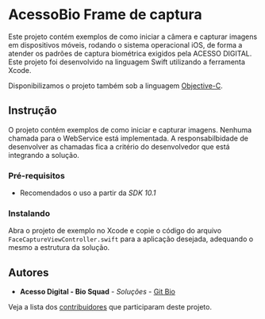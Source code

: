 # AcessoBio Frame de captura

Este projeto contém exemplos de como iniciar a câmera e capturar imagens em dispositivos móveis, rodando o sistema operacional iOS, de forma a atender os padrões de captura biométrica exigidos pela ACESSO DIGITAL. Este projeto foi desenvolvido na linguagem Swift utilizando a ferramenta Xcode.

Disponibilizamos o projeto também sob a linguagem [Objective-C](https://github.com/acesso-io/acessobio-iosframe).

## Instrução 

O projeto contém exemplos de como iniciar e capturar imagens. Nenhuma chamada para o WebService está implementada. A responsabilbidade de desenvolver as chamadas fica a critério do desenvolvedor que está integrando a solução.

### Pré-requisitos

* Recomendados o uso a partir da *SDK  10.1*  

### Instalando

Abra o projeto de exemplo no Xcode e copie o código do arquivo ```FaceCaptureViewController.swift``` para a aplicação desejada, adequando o mesmo a estrutura da solução.

## Autores

* **Acesso Digital - Bio Squad** - *Soluções* - [Git Bio](https://github.com/acesso-io)

Veja a lista dos [contribuidores](https://github.com/acesso-io/acessobio-iosframe-swift/contributors) que participaram deste projeto. 

